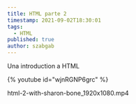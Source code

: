 ```yaml
---
title: HTML parte 2
timestamp: 2021-09-02T18:30:01
tags:
  - HTML
published: true
author: szabgab
---
```



Una introduction a HTML


{% youtube id="wjnRGNP6grc" %}

html-2-with-sharon-bone_1920x1080.mp4

